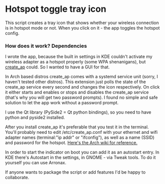 # Hotspot toggle tray icon
This script creates a tray icon that shows whether your wireless connection is in hotspot mode or not. When you click on it - the app toggles the hotspot config.
### How does it work? Dependencies
I wrote the app, because the built in settings in KDE couldn't activate my wireless adapter as a hotspot properly (some WPA shenanigans), but [create_ap](https://github.com/oblique/create_ap) could. So I wanted to have a GUI for that.

In Arch based distros create_ap comes with a systemd service unit (sorry, I haven't tested other distros). This extension just polls the state of the create_ap service every second and changes the icon respectively. On click it either starts and enables or stops and disables the create_ap service (that's why you will get two password prompts). I found no simple and safe solution to let the app work without a password prompt.

I use the Qt library (PySide2 = Qt python bindings), so you need to have python and pyside2 installed.

After you install create_ap it's preferable that you test it in the terminal. You'll probably need to edit /etc/create_ap.conf with your ethernet and wifi adapter names (terminal:"ip addr" or "ifconfig"), as well as a name (SSID) and password for the hotspot. [Here's the Arch wiki for reference.](/etc/create_ap.conf)

In order to start the indicator on boot you can add it as an autostart entry. In KDE there's Autostart in the settings, in GNOME - via Tweak tools. To do it yourself you can use Arronax.

If anyone wants to package the script or add features I'd be happy to collaborate.